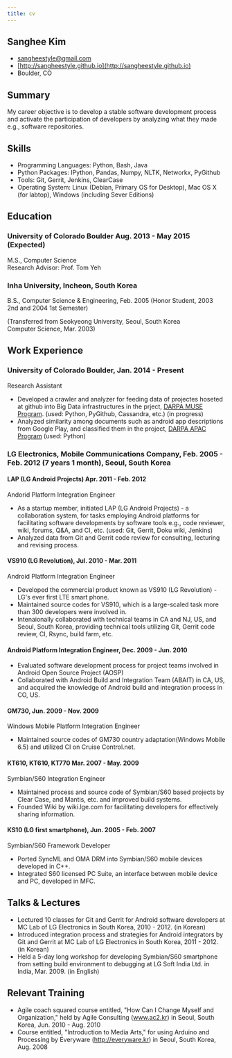 ```yaml
---
title: cv
---
```


## Sanghee Kim

* sangheestyle@gmail.com
* [http://sangheestyle.github.io](http://sangheestyle.github.io)
* Boulder, CO

## Summary

My career objective is to develop a stable software development process and activate the participation of developers by analyzing what they made e.g., software repositories.

## Skills

* Programming Languages: Python, Bash, Java
* Python Packages: IPython, Pandas, Numpy, NLTK, Networkx, PyGithub
* Tools: Git, Gerrit, Jenkins, ClearCase
* Operating System: Linux (Debian, Primary OS for Desktop), Mac OS X (for labtop), Windows (including Sever Editions)

## Education

### University of Colorado Boulder Aug. 2013 - May 2015 (Expected)  
M.S., Computer Science  
Research Advisor: Prof. Tom Yeh  

### Inha University, Incheon, South Korea  
B.S., Computer Science & Engineering, Feb. 2005 (Honor Student, 2003 2nd and 2004 1st Semester)

(Transferred from Seokyeong University, Seoul, South Korea  
Computer Science, Mar. 2003)  

## Work Experience

### University of Colorado Boulder, Jan. 2014 - Present  
Research Assistant

* Developed a crawler and analyzer for feeding data of projectes hoseted at github into Big Data infrastructures in the prject, [DARPA MUSE Program](http://www.darpa.mil/Our_Work/I2O/Programs/Mining_and_Understanding_Software_Enclaves_(MUSE).aspx). (used: Python, PyGithub, Cassandra, etc.) (in progress)
* Analyzed similarity among documents such as android app descriptions from Google Play, and classified them in the project, [DARPA APAC Program](http://www.darpa.mil/Our_Work/I2O/Programs/Automated_Program_Analysis_for_Cybersecurity_(APAC).aspx) (used: Python)

### LG Electronics, Mobile Communications Company, Feb. 2005 - Feb. 2012 (7 years 1 month), Seoul, South Korea

#### LAP (LG Android Projects) Apr. 2011 - Feb. 2012  
Andorid Platform Integration Engineer

* As a startup member, initiated LAP (LG Android Projects) - a collaboration system, for tasks employing Android platforms for facilitating software developments by software tools e.g., code reviewer, wiki, forums, Q&A, and CI, etc. (used: Git, Gerrit, Doku wiki, Jenkins)
* Analyzed data from Git and Gerrit code review for consulting, lecturing and revising process.

#### VS910 (LG Revolution), Jul. 2010 - Mar. 2011  
Android Platform Integration Engineer

* Developed the commercial product known as VS910 (LG Revolution) - LG's ever first LTE smart phone.
* Maintained source codes for VS910, which is a large-scaled task more than 300 developers were involved in.
* Intenaionally collaborated with technical teams in CA and NJ, US, and Seoul, South Korea, providing technical tools utilizing Git, Gerrit code review, CI, Rsync, build farm, etc.

#### Android Platform Integration Engineer, Dec. 2009 - Jun. 2010  

* Evaluated software development process for project teams involved in Android Open Source Project (AOSP)
* Collaborated with Android Build and Integration Team (ABAIT) in CA, US, and acquired the knowledge of Android build and integration process in CO, US.

#### GM730, Jun. 2009 - Nov. 2009  
Windows Mobile Platform Integration Engineer

* Maintained source codes of GM730 country adaptation(Windows Mobile 6.5) and utilized CI on Cruise Control.net.

#### KT610, KT610, KT770 Mar. 2007 - May. 2009  
Symbian/S60 Integration Engineer

* Maintained process and source code of Symbian/S60 based projects by Clear Case, and Mantis, etc. and improved build systems. 
* Founded Wiki by wiki.lge.com for facilitating developers for effectively sharing information.

#### KS10 (LG first smartphone), Jun. 2005 - Feb. 2007  
Symbian/S60 Framework Developer

* Ported SyncML and OMA DRM into Symbian/S60 mobile devices developed in C++.
* Integrated S60 licensed PC Suite, an interface between mobile device and PC, developed in MFC.

## Talks & Lectures

* Lectured 10 classes for Git and Gerrit for Android software developers at MC Lab of LG Electronics in South Korea, 2010 - 2012. (in Korean)
* Introduced integration process and strategies for Android integrators by Git and Gerrit at MC Lab of LG Electronics in South Korea, 2011 - 2012. (in Korean)
* Held a 5-day long workshop for developing Symbian/S60 smartphone from setting build environment to debugging at LG Soft India Ltd. in India, Mar. 2009. (in English)

## Relevant Training

* Agile coach squared course entitled, "How Can I Change Myself and Organization," held by Agile Consulting (www.ac2.kr) in Seoul, South Korea, Jun. 2010 - Aug. 2010 
* Course entitled, "Introduction to Media Arts," for using Arduino and Processing by Everyware (http://everyware.kr) in Seoul, South Korea, Aug. 2008
